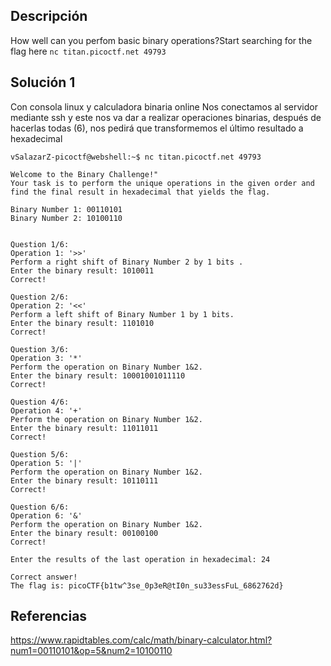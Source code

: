 ## Descripción 
How well can you perfom basic binary operations?Start searching for the flag here `nc titan.picoctf.net 49793`
## Solución 1

Con consola linux y calculadora binaria online
Nos conectamos al servidor mediante ssh y este nos va dar a realizar operaciones binarias, después de hacerlas todas (6), nos pedirá que transformemos el último resultado a hexadecimal

```
vSalazarZ-picoctf@webshell:~$ nc titan.picoctf.net 49793

Welcome to the Binary Challenge!"
Your task is to perform the unique operations in the given order and find the final result in hexadecimal that yields the flag.

Binary Number 1: 00110101
Binary Number 2: 10100110


Question 1/6:
Operation 1: '>>'
Perform a right shift of Binary Number 2 by 1 bits .
Enter the binary result: 1010011
Correct!

Question 2/6:
Operation 2: '<<'
Perform a left shift of Binary Number 1 by 1 bits.
Enter the binary result: 1101010
Correct!

Question 3/6:
Operation 3: '*'
Perform the operation on Binary Number 1&2.
Enter the binary result: 10001001011110
Correct!

Question 4/6:
Operation 4: '+'
Perform the operation on Binary Number 1&2.
Enter the binary result: 11011011
Correct!

Question 5/6:
Operation 5: '|'
Perform the operation on Binary Number 1&2.
Enter the binary result: 10110111
Correct!

Question 6/6:
Operation 6: '&'
Perform the operation on Binary Number 1&2.
Enter the binary result: 00100100
Correct!

Enter the results of the last operation in hexadecimal: 24

Correct answer!
The flag is: picoCTF{b1tw^3se_0p3eR@tI0n_su33essFuL_6862762d}

```
## Referencias 
https://www.rapidtables.com/calc/math/binary-calculator.html?num1=00110101&op=5&num2=10100110